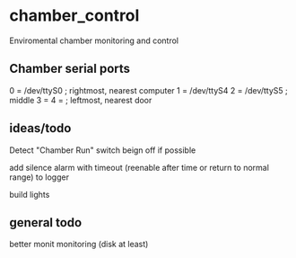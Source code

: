 # chamber_control
Enviromental chamber monitoring and control

## Chamber serial ports

0 = /dev/ttyS0 ; rightmost, nearest computer
1 = /dev/ttyS4
2 = /dev/ttyS5 ; middle
3 =
4 =            ; leftmost, nearest door


## ideas/todo
Detect "Chamber Run" switch beign off if possible

add silence alarm with timeout (reenable after time or return to normal range) to logger

build lights


## general todo
better monit monitoring (disk at least)


